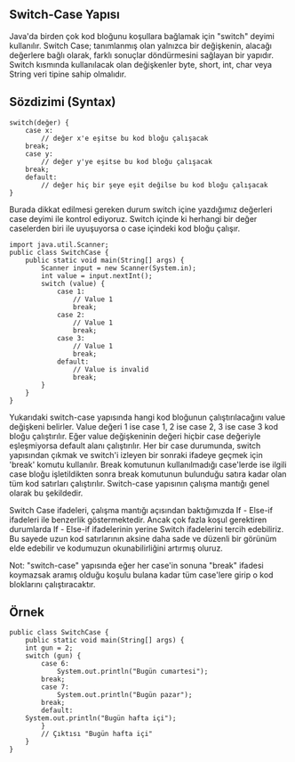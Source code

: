 Switch-Case Yapısı
-
Java'da birden çok kod bloğunu koşullara bağlamak için "switch" deyimi kullanılır. Switch Case; tanımlanmış olan yalnızca bir değişkenin, alacağı değerlere bağlı olarak, farklı sonuçlar döndürmesini sağlayan bir yapıdır. Switch kısmında kullanılacak olan değişkenler byte, short, int, char veya String veri tipine sahip olmalıdır.

Sözdizimi (Syntax)
-
    switch(değer) {
        case x:
            // değer x'e eşitse bu kod bloğu çalışacak
        break;
        case y:
            // değer y'ye eşitse bu kod bloğu çalışacak
        break;
        default:
            // değer hiç bir şeye eşit değilse bu kod bloğu çalışacak
    }

Burada dikkat edilmesi gereken durum switch içine yazdığımız değerleri case deyimi ile kontrol ediyoruz. Switch içinde ki herhangi bir değer caselerden biri ile uyuşuyorsa o case içindeki kod bloğu çalışır.

    import java.util.Scanner;
    public class SwitchCase {
        public static void main(String[] args) {
            Scanner input = new Scanner(System.in);
            int value = input.nextInt();
            switch (value) {
                case 1:
                    // Value 1
                    break;
                case 2:
                    // Value 1
                    break;
                case 3:
                    // Value 1
                    break;
                default:
                    // Value is invalid
                    break;
            }
        }
    }

Yukarıdaki switch-case yapısında hangi kod bloğunun çalıştırılacağını value değişkeni belirler. Value değeri 1 ise case 1, 2 ise case 2, 3 ise case 3 kod bloğu çalıştırılır. Eğer value değişkeninin değeri hiçbir case değeriyle eşleşmiyorsa default alanı çalıştırılır. Her bir case durumunda, switch yapısından çıkmak ve switch'i izleyen bir sonraki ifadeye geçmek için 'break' komutu kullanılır. Break komutunun kullanılmadığı case'lerde ise ilgili case bloğu işletildikten sonra break komutunun bulunduğu satıra kadar olan tüm kod satırları çalıştırılır. Switch-case yapısının çalışma mantığı genel olarak bu şekildedir.

Switch Case ifadeleri, çalışma mantığı açısından baktığımızda If - Else-if ifadeleri ile benzerlik göstermektedir. Ancak çok fazla koşul gerektiren durumlarda If - Else-if ifadelerinin yerine Switch ifadelerini tercih edebiliriz. Bu sayede uzun kod satırlarının aksine daha sade ve düzenli bir görünüm elde edebilir ve kodumuzun okunabilirliğini artırmış oluruz.

Not: "switch-case" yapısında eğer her case'in sonuna "break" ifadesi koymazsak aramış olduğu koşulu bulana kadar tüm case'lere girip o kod bloklarını çalıştıracaktır.

Örnek
-
    public class SwitchCase {
        public static void main(String[] args) {
        int gun = 2;
        switch (gun) {
            case 6:
                System.out.println("Bugün cumartesi");
            break;
            case 7:
                System.out.println("Bugün pazar");
            break;
            default:
        System.out.println("Bugün hafta içi");
            }
            // Çıktısı "Bugün hafta içi"
        }
    }